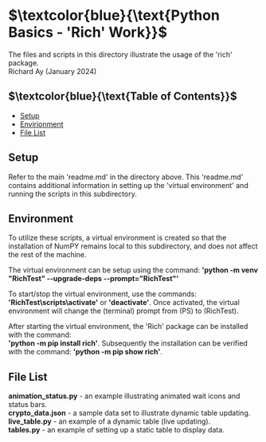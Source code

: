 # $`\textcolor{blue}{\text{Python Basics - 'Rich' Work}}`$
The files and scripts in this directory illustrate the usage of
the 'rich' package.  
Richard Ay (January 2024)

## $`\textcolor{blue}{\text{Table of Contents}}`$  
* [Setup](#setup)
* [Envirionment](#environment)
* [File List](#file-list)



## Setup
Refer to the main 'readme.md' in the directory above.  This 'readme.md' contains additional
information in setting up the 'virtual environment' and running the scripts in this
subdirectory.   

## Environment
To utilize these scripts, a virtual environment is created so that the installation of NumPY remains
local to this subdirectory, and does not affect the rest of the machine.

The virtual environment can be setup using the command: 
**'python -m venv "RichTest" --upgrade-deps --prompt="RichTest"'**

To start/stop the virtual environment, use the commands: **'RichTest\scripts\activate'** or **'deactivate'**. Once
activated, the virtual environment will change the (terminal) prompt from (PS) to (RichTest).

After starting the virtual environment, the 'Rich' package can be installed with the command:  
**'python -m pip install rich'**.  Subsequently the installation can be verified with the command: 
**'python -m pip show rich'**.   


## File List
**animation_status.py** - an example illustrating animated wait icons and status bars.    
**crypto_data.json** - a sample data set to illustrate dynamic table updating.   
**live_table.py** - an example of a dynamic table (live updating).  
**tables.py** - an example of setting up a static table to display data.  

 
 

